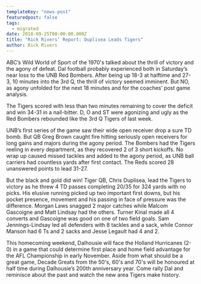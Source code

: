 ```yaml
---
templateKey: "news-post"
featuredpost: false
tags:
  - migrated
date: 2018-09-25T00:00:00.000Z
title: "Rick Rivers’ Report: Duplisea Leads Tigers"
author: Rick Rivers
---
```


ABC’s Wild World of Sport of the 1970's talked about the thrill of victory and the agony of defeat.  Dal football probably experienced both in Saturday’s near loss to the UNB Red Bombers.  After being up 18-3 at halftime and 27-3, 10 minutes into the 3rd Q, the thrill of victory seemed imminent.  But NO, as agony unfolded for the next 18 minutes and for the coaches’ post game analysis.

The Tigers scored with less than two minutes remaining to cover the deficit and win 34-31 in a nail-bitter.  D, O and ST were agonizing and ugly as the Red Bombers rebounded like the 3rd Q Tigers of last week.  

UNB’s first series of the game saw their wide open receiver drop a sure TD bomb.  But QB Greg Brown caught fire hitting seriously open receivers for long gains and majors during the agony period.  The Bombers had the Tigers reeling in every department, as they recovered 2 of 3 short kickoffs.  No wrap up caused missed tackles and added to the agony period, as UNB ball carriers had countless yards after first contact.  The Reds scored 28 unanswered points to lead 31-27.

But the black and gold did win!  Tiger QB, Chris Duplisea, lead the Tigers to victory as he threw 4 TD passes completing 20/35 for 324 yards with no picks.  His elusive running picked up two important first downs, but his pocket presence, movement and his passing in face of pressure was the difference.  Morgan Laws snagged 2 major catches while Malcom Gascoigne and Matt Lindsay had the others.  Turner Kinal made all 4 converts and Gascoigne was good on one of two field goals.  Sam Jennings-Lindsay led all defenders with 8 tackles and a sack, while Connor Manson had 6 Ts and 2 sacks and Jesse Legault had 4 and 2.

This homecoming weekend,  Dalhousie will face the Holland Hurricanes (2-0) in a game that could determine first place and home field advantage for the AFL Championship in early November.  Aside from what should be a great game,  Decade Greats from the 50's, 60's and 70's will be honoured at half time during Dalhousie’s 200th anniversary year.  Come rally Dal and reminisce about the past and watch the new area Tigers make history.
